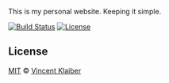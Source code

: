 This is my personal website. Keeping it simple.


[![Build Status](https://img.shields.io/travis/vinkla/vinkla.github.io/master.svg?style=flat)](https://travis-ci.org/vinkla/vinkla.github.io)
[![License](https://img.shields.io/github/license/vinkla/vinkla.github.io.svg?style=flat)](https://github.com/vinkla/vinkla.github.io/blob/master/LICENSE)


## License

[MIT](LICENSE) © [Vincent Klaiber](https://vinkla.com)
